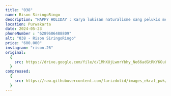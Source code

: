 ```yaml
---
title: "038"
name: Rison SiringoRingo
description: "HAPPY HOLIDAY : Karya lukisan naturalisme sang pelukis memotret langsung dan lalu memindahkan ke media canvas dengan keindahan pemandangan laut di pulau belitung tepatnya di pulau kepayang."
location: Purwakarta
date: 2024-05-23
phoneNumber : "6289606488809"
alt: "038 - Rison SiringoRingo"
price: "600.000"
instagram: "rison.26"
original:
  {
    src: https://drive.google.com/file/d/1MhXUjLwmrYbhy_Ne66adGtRKYKOu8GHG/view?usp=sharing,
  }
compressed:
  {
    src: https://raw.githubusercontent.com/farizdotid/images_ekraf_pwk/main/purwarupa/compressed/038_rison.png,
  }
---
```

